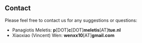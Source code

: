 ## Contact

Please feel free to contact us for any suggestions or questions:

* Panagiotis Meletis: **p**[DOT]**c**[DOT]**meletis**[AT]**tue.nl**
* Xiaoxiao (Vincent) Wen: **wenxx10**[AT]**gmail.com**
